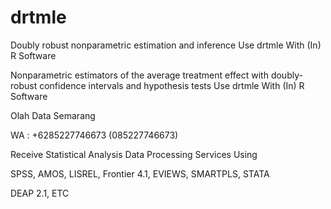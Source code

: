 # drtmle
Doubly robust nonparametric estimation and inference Use drtmle With (In) R Software

Nonparametric estimators of the average treatment effect with doubly-robust confidence intervals and hypothesis tests Use drtmle With (In) R Software

Olah Data Semarang

WA : +6285227746673 (085227746673)

Receive Statistical Analysis Data Processing Services Using

SPSS, AMOS, LISREL, Frontier 4.1, EVIEWS, SMARTPLS, STATA

DEAP 2.1, ETC
